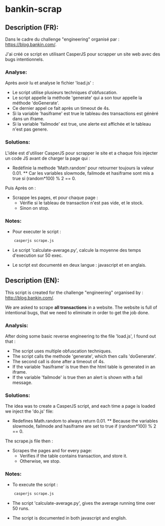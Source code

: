 # bankin-scrap

## Description (FR):

Dans le cadre du challenge "engineering" organisé par : https://blog.bankin.com/.

J'ai créé ce script en utilisant CasperJS pour scrapper un site web avec des bugs intentionnels.


### Analyse:

Après avoir lu et analyse le fichier 'load.js' :
* Le script utilise plusieurs techniques d'obfuscation.
* Le script appelle la méthode 'generate' qui a son tour appelle la méthode 'doGenerate'.
* Ce dernier appel ce fait après un timeout de 4s.
* Si la variable 'hasiframe' est true le tableau des transactions est génèré dans un iframe.
* Si la variable 'failmode' est true, une alerte est affichée et le tableau n'est pas genere.


### Solutions:

L'idée est d'utiliser CasperJS pour scrapper le site et a chaque fois injecter un code JS avant de charger la page qui :

* Redéfinie la methode 'Math.random' pour retourner toujours la valeur 0.01.
	** Car les variables slowmode, failmode et hasiframe sont mis a true si (random*100) % 2 == 0.

Puis Après on :
* Scrappe les pages, et pour chaque page :
	- Vérifie si le tableau de transaction n'est pas vide, et le stock.
	- Sinon on stop.

### Notes:
* Pour executer le script :
``` bash
	casperjs scrape.js
```

* Le script 'calculate-average.py', calcule la moyenne des temps d'execution sur 50 exec.

* Le script est documenté en deux langue : javascript et en anglais.


## Description (EN):

This script is created for the challenge "engineering" organised by : http://blog.bankin.com/.

We are asked to scrape **all transactions** in a website. The website is full of intentional bugs, that we need to eliminate in order to get the job done.


### Analysis:

After doing some basic reverse engineering to the file 'load.js', I found out that :
* The script uses multiple obfuscation techniques.
* The script calls the methode 'generate', which then calls 'doGenerate'.
* The second call is done after a timeout of 4s.
* If the variable 'hasiframe' is true then the html table is generated in an iframe.
* If the variable 'failmode' is true then an alert is shown with a fail message.


### Solutions:

The idea was to create a CasperJS script, and each time a page is loaded we inject the 'do.js' file:
* Redefines Math.random to always return 0.01.
	** Because the variables slowmode, failmode and hasiframe are set to true if (random*100) % 2 == 0.

The scrape.js file then :
* Scrapes the pages and for every page:
	- Verifies if the table contains transaction, and store it.
	- Otherwise, we stop.

### Notes:
* To execute the script :
``` bash
	casperjs scrape.js
```

* The script 'calculate-average.py', gives the average running time over 50 runs.

* The script is documented in both javascript and english.
